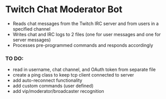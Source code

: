 # Twitch Chat Moderator Bot
- Reads chat messages from the Twitch IRC server and from users in a specified channel
- Writes chat and IRC logs to 2 files (one for user messages and one for server messages)
- Processes pre-programmed commands and responds accordingly

### TO DO: 
- read in username, chat channel, and OAuth token from separate file
- create a ping class to keep tcp client connected to server
- add auto-reconnect functionality
- add custom commands (user defined)
- add vip/moderator/broadcaster recognition